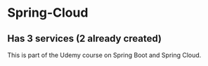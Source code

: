 # Spring-Cloud 
## Has 3 services (2 already created)
This is part of the Udemy course on Spring Boot and Spring Cloud.
